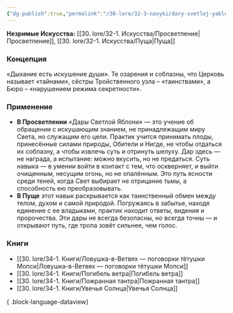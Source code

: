 ```yaml
---
{"dg-publish":true,"permalink":"/30-lore/32-3-navyki/dary-svetloj-yabloni/","tags":["незримое/навык"]}
---
```


**Незримые Искусства:** [[30. lore/32-1. Искусства/Просветление\|Просветление]], [[30. lore/32-1. Искусства/Пуща\|Пуща]]
### Концепция
«Дыхание есть искушение души». Те озарения и соблазны, что Церковь называет «тайнами», сёстры Тройственного узла – «таинствами», а Бюро – «нарушением режима секретности».
### Применение
- **В Просветлении** «Дары Светлой Яблони» — это учение об обращении с искушающим знанием, не принадлежащим миру Света, но служащим его цели. Практик учится принимать плоды, принесённые силами природы, Обители и Нигде, не чтобы отдаться их соблазну, а чтобы извлечь суть и отринуть шелуху. Дар здесь — не награда, а испытание: можно вкусить, но не предаться. Суть навыка — в умении войти в контакт с тем, что оскверняет, и выйти очищенным, несущим огонь, но не опалённым. Это путь ясности среди теней, когда Свет выбирает не отрицание тьмы, а способность ею преобразовывать.
- **В Пуще** этот навык раскрывается как таинственный обмен между телом, духом и самой природой. Погружаясь в забытье, находя единение с ее владыками, практик находит ответы, видения и пророчества. Эти дары не всегда безопасны, но всегда точны — и открывают путь, где тропа зовёт сильнее, чем голос.
### Книги
- [[30. lore/34-1. Книги/Ловушка-в-Ветвях — поговорки тётушки Мопси\|Ловушка-в-Ветвях — поговорки тётушки Мопси]]
- [[30. lore/34-1. Книги/Погибель ветра\|Погибель ветра]]
- [[30. lore/34-1. Книги/Пожранная тантра\|Пожранная тантра]]
- [[30. lore/34-1. Книги/Увечья Солнца\|Увечья Солнца]]

{ .block-language-dataview}
